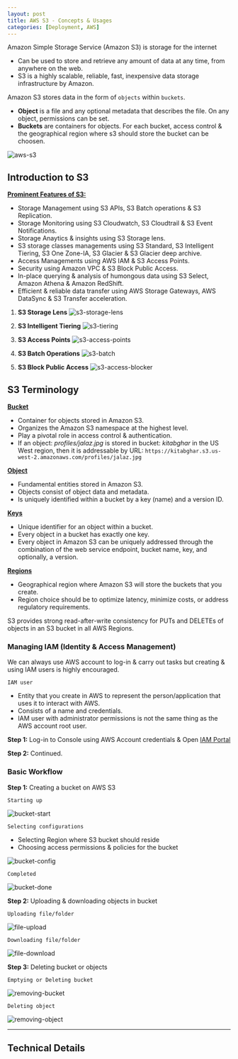 ```yaml
---
layout: post
title: AWS S3 - Concepts & Usages
categories: [Deployment, AWS]
---
```


Amazon Simple Storage Service (Amazon S3) is storage for the internet
- Can be used to store and retrieve any amount of data at any time, from anywhere on the web.
- S3 is a highly scalable, reliable, fast, inexpensive data storage infrastructure by Amazon.

Amazon S3 stores data in the form of `objects` within `buckets`.
- **Object** is a file and any optional metadata that describes the file. On any object, permissions can be set.
- **Buckets** are containers for objects. For each bucket, access control & the geographical region where s3 should store the bucket can be choosen.

![aws-s3](../assets/images/AWS-S3-1.png)

## Introduction to S3

<ins>**Prominent Features of S3:**</ins>
- Storage Management using S3 APIs, S3 Batch operations & S3 Replication.
- Storage Monitoring using S3 Cloudwatch, S3 Cloudtrail & S3 Event Notifications.
- Storage Anaytics & insights using S3 Storage lens.
- S3 storage classes managements using S3 Standard, S3 Intelligent Tiering, S3 One Zone-IA, S3 Glacier & S3 Glacier deep archive.
- Access Managements using AWS IAM & S3 Access Points.
- Security using Amazon VPC & S3 Block Public Access.
- In-place querying & analysis of humongous data using S3 Select, Amazon Athena & Amazon RedShift.
- Efficient & reliable data transfer using AWS Storage Gateways, AWS DataSync & S3 Transfer acceleration.


1. **S3 Storage Lens**
![s3-storage-lens](../assets/images/AWS-S3-2.png)

2. **S3 Intelligent Tiering**
![s3-tiering](../assets/images/AWS-S3-3.png)

3. **S3 Access Points**
![s3-access-points](../assets/images/AWS-S3-4.png)

4. **S3 Batch Operations**
![s3-batch](../assets/images/AWS-S3-5.png)

5. **S3 Block Public Access**
![s3-access-blocker](../assets/images/AWS-S3-6.png)


## S3 Terminology

<ins>**Bucket**</ins>
- Container for objects stored in Amazon S3.
- Organizes the Amazon S3 namespace at the highest level.
- Play a pivotal role in access control & authentication.
- If an object: _profiles/jalaz.jpg_ is stored in bucket: _kitabghar_ in the US West region, then it is addressable by URL: `https://kitabghar.s3.us-west-2.amazonaws.com/profiles/jalaz.jpg`

<ins>**Object**</ins>
- Fundamental entities stored in Amazon S3.
- Objects consist of object data and metadata.
- Is uniquely identified within a bucket by a key (name) and a version ID.

<ins>**Keys**</ins>
- Unique identifier for an object within a bucket.
- Every object in a bucket has exactly one key.
- Every object in Amazon S3 can be uniquely addressed through the combination of the web service endpoint, bucket name, key, and optionally, a version.

<ins>**Regions**</ins>
- Geographical region where Amazon S3 will store the buckets that you create.
- Region choice should be to optimize latency, minimize costs, or address regulatory requirements.


S3 provides strong read-after-write consistency for PUTs and DELETEs of objects in an S3 bucket in all AWS Regions.

### Managing IAM (Identity & Access Management)

We can always use AWS account to log-in & carry out tasks but creating & using IAM users is highly encouraged.

`IAM user`
- Entity that you create in AWS to represent the person/application that uses it to interact with AWS.
- Consists of a name and credentials.
- IAM user with administrator permissions is not the same thing as the AWS account root user.

**Step 1:** Log-in to Console using AWS Account credentials & Open [IAM Portal](https://console.aws.amazon.com/iam/home?region=ap-northeast-1)

**Step 2:** Continued.

### Basic Workflow

**Step 1:** Creating a bucket on AWS S3

`Starting up`

![bucket-start](../assets/images/AWS-S3-7.png)

`Selecting configurations`
- Selecting Region where S3 bucket should reside
- Choosing access permissions & policies for the bucket

![bucket-config](../assets/images/AWS-S3-8.png)

`Completed`

![bucket-done](../assets/images/AWS-S3-9.png)

**Step 2:** Uploading & downloading objects in bucket

`Uploading file/folder`

![file-upload](../assets/images/AWS-S3-10.png)

`Downloading file/folder`

![file-download](../assets/images/AWS-S3-11.png)

**Step 3:** Deleting bucket or objects

`Emptying or Deleting bucket`

![removing-bucket](../assets/images/AWS-S3-12.png)

`Deleting object`

![removing-object](../assets/images/AWS-S3-13.png)

---

## Technical Details

